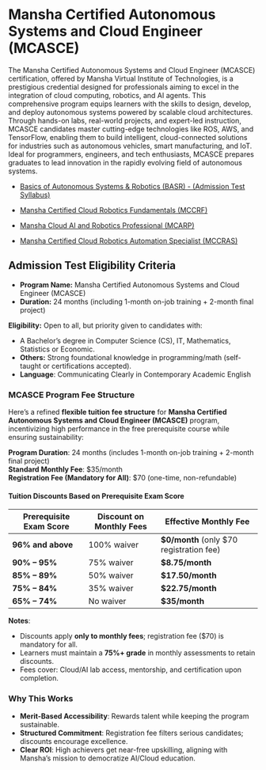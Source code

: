 # Mansha Certified Autonomous Systems and Cloud Engineer (MCASCE)

The Mansha Certified Autonomous Systems and Cloud Engineer (MCASCE) certification, offered by Mansha Virtual Institute of Technologies, is a prestigious credential designed for professionals aiming to excel in the integration of cloud computing, robotics, and AI agents. This comprehensive program equips learners with the skills to design, develop, and deploy autonomous systems powered by scalable cloud architectures. Through hands-on labs, real-world projects, and expert-led instruction, MCASCE candidates master cutting-edge technologies like ROS, AWS, and TensorFlow, enabling them to build intelligent, cloud-connected solutions for industries such as autonomous vehicles, smart manufacturing, and IoT. Ideal for programmers, engineers, and tech enthusiasts, MCASCE prepares graduates to lead innovation in the rapidly evolving field of autonomous systems.


- [Basics of Autonomous Systems & Robotics (BASR) - (Admission Test Syllabus)](00_BASR/Readme.md)

- [Mansha Certified Cloud Robotics Fundamentals (MCCRF)](01_MCCRF/Readme.md)

- [Mansha Cloud AI and Robotics Professional (MCARP)](02_MCARP/Readme.md)

- [Mansha Certified Cloud Robotics Automation Specialist (MCCRAS)](03_MCCRAS/Readme.md)


## Admission Test Eligibility Criteria
- **Program Name:** Mansha Certified Autonomous Systems and Cloud Engineer (MCASCE)
- **Duration:** 24 months (including 1-month on-job training + 2-month final project)

**Eligibility:** Open to all, but priority given to candidates with:
- A Bachelor’s degree in Computer Science (CS), IT, Mathematics, Statistics or Economic.
- **Others:** Strong foundational knowledge in programming/math (self-taught or certifications accepted).
- **Language**: Communicating Clearly in Contemporary Academic English


### **MCASCE Program Fee Structure**  

Here’s a refined **flexible tuition fee structure** for **Mansha Certified Autonomous Systems and Cloud Engineer (MCASCE)** program, incentivizing high performance in the free prerequisite course while ensuring sustainability:  

**Program Duration**: 24 months (includes 1-month on-job training + 2-month final project)  
**Standard Monthly Fee**: $35/month  
**Registration Fee (Mandatory for All)**: $70 (one-time, non-refundable)  

#### **Tuition Discounts Based on Prerequisite Exam Score**  

| **Prerequisite Exam Score** | **Discount on Monthly Fees** | **Effective Monthly Fee** |  
|-----------------------------|-----------------------------|---------------------------|  
| **96% and above**           | 100% waiver                 | **$0/month** (only $70 registration fee) |  
| **90% – 95%**               | 75% waiver                  | **$8.75/month** |  
| **85% – 89%**               | 50% waiver                  | **$17.50/month** |  
| **75% – 84%**               | 35% waiver                  | **$22.75/month** |  
| **65% – 74%**               | No waiver                   | **$35/month** |  

**Notes**:  
- Discounts apply **only to monthly fees**; registration fee ($70) is mandatory for all.  
- Learners must maintain a **75%+ grade** in monthly assessments to retain discounts.  
- Fees cover: Cloud/AI lab access, mentorship, and certification upon completion.  

### **Why This Works**  
- **Merit-Based Accessibility**: Rewards talent while keeping the program sustainable.  
- **Structured Commitment**: Registration fee filters serious candidates; discounts encourage excellence.  
- **Clear ROI**: High achievers get near-free upskilling, aligning with Mansha’s mission to democratize AI/Cloud education.  

